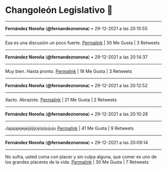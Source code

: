 # Changoleón Legislativo 🙈
*****
**Fernández Noroña** (**@fernandeznorona**) • 29-12-2021 a las 20:15:55
*****
Esa es una discusión un poco fuerte.
[Permalink](https://twitter.com/fernandeznorona/status/1476406671517835265) | 30 Me Gusta | 3 Retweets
*****
**Fernández Noroña** (**@fernandeznorona**) • 29-12-2021 a las 20:14:37
*****
Muy bien. Hasta pronto.
[Permalink](https://twitter.com/fernandeznorona/status/1476406346375438343) | 18 Me Gusta | 3 Retweets
*****
**Fernández Noroña** (**@fernandeznorona**) • 29-12-2021 a las 20:12:52
*****
Xacto. Abrazote.
[Permalink](https://twitter.com/fernandeznorona/status/1476405902173523973) | 21 Me Gusta | 2 Retweets
*****
**Fernández Noroña** (**@fernandeznorona**) • 29-12-2021 a las 20:10:28
*****
Jajajajejejejijijijojojojujuju
[Permalink](https://twitter.com/fernandeznorona/status/1476405299913400324) | 41 Me Gusta | 9 Retweets
*****
**Fernández Noroña** (**@fernandeznorona**) • 29-12-2021 a las 20:09:14
*****
No sufra, usted coma con placer y sin culpa alguna, que comer es uno de los grandes placeres de la vida.
[Permalink](https://twitter.com/fernandeznorona/status/1476404990549934081) | 30 Me Gusta | 7 Retweets